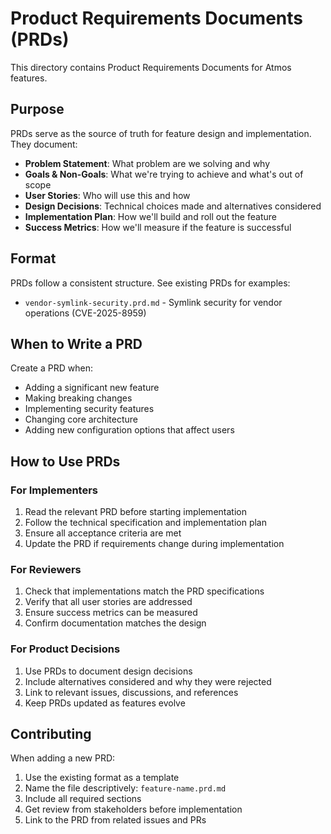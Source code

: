 # Product Requirements Documents (PRDs)

This directory contains Product Requirements Documents for Atmos features.

## Purpose

PRDs serve as the source of truth for feature design and implementation. They document:

- **Problem Statement**: What problem are we solving and why
- **Goals & Non-Goals**: What we're trying to achieve and what's out of scope
- **User Stories**: Who will use this and how
- **Design Decisions**: Technical choices made and alternatives considered
- **Implementation Plan**: How we'll build and roll out the feature
- **Success Metrics**: How we'll measure if the feature is successful

## Format

PRDs follow a consistent structure. See existing PRDs for examples:

- `vendor-symlink-security.prd.md` - Symlink security for vendor operations (CVE-2025-8959)

## When to Write a PRD

Create a PRD when:

- Adding a significant new feature
- Making breaking changes
- Implementing security features
- Changing core architecture
- Adding new configuration options that affect users

## How to Use PRDs

### For Implementers

1. Read the relevant PRD before starting implementation
2. Follow the technical specification and implementation plan
3. Ensure all acceptance criteria are met
4. Update the PRD if requirements change during implementation

### For Reviewers

1. Check that implementations match the PRD specifications
2. Verify that all user stories are addressed
3. Ensure success metrics can be measured
4. Confirm documentation matches the design

### For Product Decisions

1. Use PRDs to document design decisions
2. Include alternatives considered and why they were rejected
3. Link to relevant issues, discussions, and references
4. Keep PRDs updated as features evolve

## Contributing

When adding a new PRD:

1. Use the existing format as a template
2. Name the file descriptively: `feature-name.prd.md`
3. Include all required sections
4. Get review from stakeholders before implementation
5. Link to the PRD from related issues and PRs
